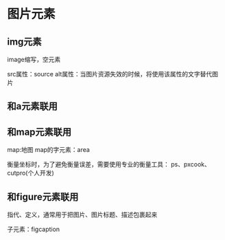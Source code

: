 # 图片元素

## img元素
image缩写，空元素

src属性：source
alt属性：当图片资源失效的时候，将使用该属性的文字替代图片

## 和a元素联用

## 和map元素联用
map:地图
map的字元素：area

衡量坐标时，为了避免衡量误差，需要使用专业的衡量工具：
ps、pxcook、cutpro(个人开发)

## 和figure元素联用

指代、定义，通常用于把图片、图片标题、描述包裹起来

子元素：figcaption